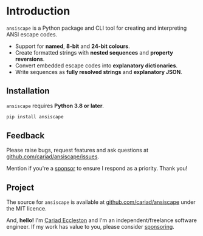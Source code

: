 # Introduction

`ansiscape` is a Python package and CLI tool for creating and interpreting ANSI escape codes.

- Support for **named**, **8-bit** and **24-bit colours**.
- Create formatted strings with **nested sequences** and **property reversions**.
- Convert embedded escape codes into **explanatory dictionaries**.
- Write sequences as **fully resolved strings** and **explanatory JSON**.

## Installation

`ansiscape` requires **Python 3.8 or later**.

```bash
pip install ansiscape
```

## Feedback

Please raise bugs, request features and ask questions at [github.com/cariad/ansiscape/issues](https://github.com/cariad/ansiscape/issues).

Mention if you're a [sponsor](https://github.com/sponsors/cariad) to ensure I respond as a priority. Thank you!

## Project

The source for `ansiscape` is available at [github.com/cariad/ansiscape](https://github.com/cariad/ansiscape) under the MIT licence.

And, **hello!** I'm [Cariad Eccleston](https://cariad.io) and I'm an independent/freelance software engineer. If my work has value to you, please consider [sponsoring](https://github.com/sponsors/cariad/).
